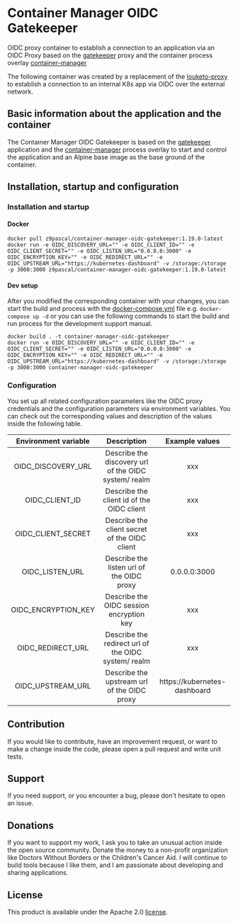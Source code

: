 # Container Manager OIDC Gatekeeper

OIDC proxy container to establish a connection to an application via an OIDC Proxy based on the [gatekeeper](https://github.com/gogatekeeper/gatekeeper) proxy and the container process overlay [container-manager](https://github.com/ZPascal/container-manager)

The following container was created by a replacement of the [louketo-proxy](https://github.com/louketo/louketo-proxy) to establish a connection to an internal K8s app via OIDC over the external network.

## Basic information about the application and the container
The Container Manager OIDC Gatekeeper is based on the [gatekeeper](https://github.com/gogatekeeper/gatekeeper) application and the [container-manager](https://github.com/ZPascal/container-manager) process overlay to start and control the application and an Alpine base image as the base ground of the container.

## Installation, startup and configuration
### Installation and startup
#### Docker
```
docker pull z9pascal/container-manager-oidc-gatekeeper:1.19.0-latest
docker run -e OIDC_DISCOVERY_URL="" -e OIDC_CLIENT_ID="" -e OIDC_CLIENT_SECRET="" -e OIDC_LISTEN_URL="0.0.0.0:3000" -e OIDC_ENCRYPTION_KEY="" -e OIDC_REDIRECT_URL="" -e OIDC_UPSTREAM_URL="https://kubernetes-dashboard" -v /storage:/storage -p 3000:3000 z9pascal/container-manager-oidc-gatekeeper:1.19.0-latest
```

#### Dev setup
After you modified the corresponding container with your changes, you can start the build and process with the [docker-compose.yml](docker-compose.yml) file e.g. `docker-compose up -d` or you can use the following commands to start the build and run process for the development support manual.
```
docker build . -t container-manager-oidc-gatekeeper
docker run -e OIDC_DISCOVERY_URL="" -e OIDC_CLIENT_ID="" -e OIDC_CLIENT_SECRET="" -e OIDC_LISTEN_URL="0.0.0.0:3000" -e OIDC_ENCRYPTION_KEY="" -e OIDC_REDIRECT_URL="" -e OIDC_UPSTREAM_URL="https://kubernetes-dashboard" -v /storage:/storage -p 3000:3000 container-manager-oidc-gatekeeper
```

### Configuration
You set up all related configuration parameters like the OIDC proxy credentials and the configuration parameters via environment variables. You can check out the corresponding values and description of the values inside the following table.

| Environment variable |                     Description                      |        Example values        |
|:--------------------:|:----------------------------------------------------:|:----------------------------:|
|  OIDC_DISCOVERY_URL  | Describe the discovery url of the OIDC system/ realm |             xxx              |
|    OIDC_CLIENT_ID    |      Describe the client id of the OIDC client       |             xxx              |
|  OIDC_CLIENT_SECRET  |    Describe the client secret of the OIDC client     |             xxx              |
|   OIDC_LISTEN_URL    |      Describe the listen url of the OIDC proxy       |         0.0.0.0:3000         |
| OIDC_ENCRYPTION_KEY  |       Describe the OIDC session encryption key       |             xxx              |
|  OIDC_REDIRECT_URL   | Describe the redirect url of the OIDC system/ realm  |             xxx              |
|  OIDC_UPSTREAM_URL   |     Describe the upstream url of the OIDC proxy      | https://kubernetes-dashboard |

## Contribution

If you would like to contribute, have an improvement request, or want to make a change inside the code, please open a pull request and write unit tests.

## Support
If you need support, or you encounter a bug, please don't hesitate to open an issue.

## Donations
If you want to support my work, I ask you to take an unusual action inside the open source community. Donate the money to a non-profit organization like Doctors Without Borders or the Children's Cancer Aid. I will continue to build tools because I like them, and I am passionate about developing and sharing applications.

## License

This product is available under the Apache 2.0 [license](LICENSE).
